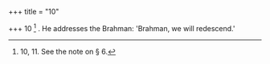 +++
title = "10"

+++
10 [^4] . He addresses the Brahman: 'Brahman, we will redescend.'


[^4]:  10, 11. See the note on § 6.

